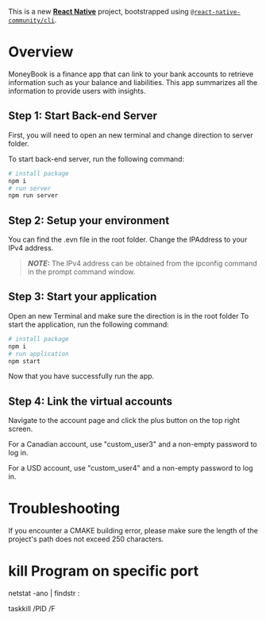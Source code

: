This is a new [**React Native**](https://reactnative.dev) project, bootstrapped using [`@react-native-community/cli`](https://github.com/react-native-community/cli).

# Overview

MoneyBook is a finance app that can link to your bank accounts to retrieve information such as your balance and liabilities. This app summarizes all the information to provide users with insights.

## Step 1: Start Back-end Server

First, you will need to open an new terminal and change direction to server folder.

To start back-end server, run the following command:

```bash
# install package
npm i
# run server
npm run server
```

## Step 2: Setup your environment

You can find the .evn file in the root folder. Change the IPAddress to your IPv4 address.

> **_NOTE:_**  The IPv4 address can be obtained from the ipconfig command in the prompt command window.

## Step 3: Start your application

Open an new Terminal and make sure the direction is in the root folder
To start the application, run the following command:

```bash
# install package
npm i
# run application
npm start
```
Now that you have successfully run the app.

## Step 4: Link the virtual accounts

Navigate to the account page and click the plus button on the top right screen.

For a Canadian account, use "custom_user3" and a non-empty password to log in.

For a USD account, use "custom_user4" and a non-empty password to log in.


# Troubleshooting

If you encounter a CMAKE building error, please make sure the length of the project's path does not exceed 250 characters.


# kill Program on specific port

netstat -ano | findstr :<PORT>

taskkill /PID <PID> /F